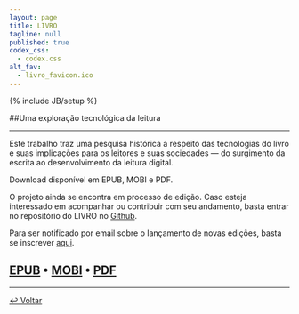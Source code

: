 ```yaml
---
layout: page
title: LIVRO
tagline: null
published: true
codex_css: 
  - codex.css
alt_fav: 
  - livro_favicon.ico
---
```


{% include JB/setup %}

##Uma exploração tecnológica da leitura

---

Este trabalho traz uma pesquisa histórica a respeito das tecnologias do livro e suas implicações para os leitores e suas sociedades — do surgimento da escrita ao desenvolvimento da leitura digital.

Download disponível em EPUB, MOBI e PDF.

O projeto ainda se encontra em processo de edição. Caso esteja interessado em acompanhar ou contribuir com seu andamento, basta entrar no repositório do LIVRO no [Github](https://github.com/dfosco/LIVRO). 

Para ser notificado por email sobre o lançamento de novas edições, basta se inscrever [aqui](http://eepurl.com/NisaH "Notification Sign-up").

[EPUB](http://cl.ly/UhXv) • [MOBI](http://cl.ly/UhPg) • [PDF](http://cl.ly/UY5V)
---

---


[&#8617; Voltar](../ "Back")